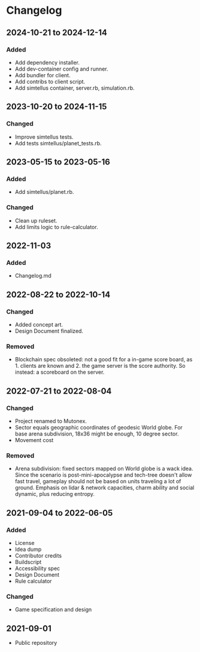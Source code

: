 # Changelog

## 2024-10-21 to 2024-12-14

### Added
- Add dependency installer.
- Add dev-container config and runner.
- Add bundler for client.
- Add contribs to client script.
- Add simtellus container, server.rb, simulation.rb.


## 2023-10-20 to 2024-11-15

### Changed
- Improve simtellus tests.
- Add tests simtellus/planet_tests.rb.


## 2023-05-15 to 2023-05-16

### Added
- Add simtellus/planet.rb.

### Changed
- Clean up ruleset.
- Add limits logic to rule-calculator.


## 2022-11-03

### Added

- Changelog.md


## 2022-08-22 to 2022-10-14

### Changed

- Added concept art.
- Design Document finalized.

### Removed

- Blockchain spec obsoleted: not a good fit for a in-game score board, as 1. clients are known and 2. the game server is the score authority. So instead: a scoreboard on the server.


## 2022-07-21 to 2022-08-04

### Changed

- Project renamed to Mutonex.
- Sector equals geographic coordinates of geodesic World globe. For base arena subdivision, 18x36 might be enough, 10 degree sector.
- Movement cost

### Removed
- Arena subdivision: fixed sectors mapped on World globe is a wack idea. Since the scenario is post-mini-apocalypse and tech-tree doesn't allow fast travel, gameplay should not be based on units traveling a lot of ground. Emphasis on lidar & network capacities, charm ability and social dynamic, plus reducing entropy.


## 2021-09-04 to 2022-06-05

### Added

- License
- Idea dump
- Contributor credits
- Buildscript
- Accessibility spec
- Design Document
- Rule calculator

### Changed

- Game specification and design


## 2021-09-01

- Public repository
